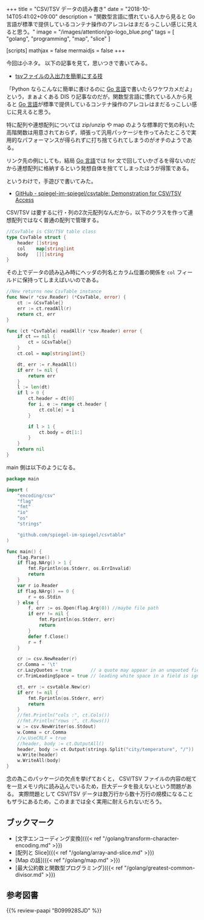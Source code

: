 +++
title = "CSV/TSV データの読み書き"
date = "2018-10-14T05:41:02+09:00"
description = "関数型言語に慣れている人から見ると Go 言語が標準で提供しているコンテナ操作のアレコレはまだるっこしい感じに見えると思う。"
image = "/images/attention/go-logo_blue.png"
tags = [ "golang", "programming", "map", "slice" ]

[scripts]
  mathjax = false
  mermaidjs = false
+++

今回は小ネタ。
以下の記事を見て，思いつきで書いてみる。

- [tsvファイルの入出力を簡単にする技](https://qiita.com/kei0425/items/e095bc8435429a22a002)

「Python ならこんなに簡単に書けるのに [Go 言語]で書いたらワケワカメだよ」という，まぁよくある DIS り記事なのだが，関数型言語に慣れている人から見ると [Go 言語]が標準で提供しているコンテナ操作のアレコレはまだるっこしい感じに見えると思う。

特に配列や連想配列については zip/unzip や map のような標準的で気の利いた高階関数は用意されておらず，頑張って汎用パッケージを作ってみたところで実用的なパフォーマンスが得られずに打ち捨てられてしまうのがオチのようである。

リンク先の例にしても，結局 [Go 言語]では for 文で回していかざるを得ないのだから連想配列に格納するという発想自体を捨ててしまったほうが得策である。

というわけで，手遊びで書いてみた。

- [GitHub - spiegel-im-spiegel/csvtable: Demonstration for CSV/TSV Access](https://github.com/spiegel-im-spiegel/csvtable)

CSV/TSV は要するに行・列の2次元配列なんだから，以下のクラスを作って連想配列ではなく普通の配列で管理する。

```go
//CsvTable is CSV/TSV table class
type CsvTable struct {
    header []string
    col    map[string]int
    body   [][]string
}
```

その上でデータの読み込み時にヘッダの列名とカラム位置の関係を `col` フィールドに保持ってしまえばいいのである。

```go
//New returns new CsvTable instance
func New(r *csv.Reader) (*CsvTable, error) {
    ct := &CsvTable{}
    err := ct.readAll(r)
    return ct, err
}

func (ct *CsvTable) readAll(r *csv.Reader) error {
    if ct == nil {
        ct = &CsvTable{}
    }
    ct.col = map[string]int{}

    dt, err := r.ReadAll()
    if err != nil {
        return err
    }
    l := len(dt)
    if l > 0 {
        ct.header = dt[0]
        for i, e := range ct.header {
            ct.col[e] = i
        }

        if l > 1 {
            ct.body = dt[1:]
        }
    }
    return nil
}
```

main 側は以下のようになる。

```go
package main

import (
    "encoding/csv"
    "flag"
    "fmt"
    "io"
    "os"
    "strings"

    "github.com/spiegel-im-spiegel/csvtable"
)

func main() {
    flag.Parse()
    if flag.NArg() > 1 {
        fmt.Fprintln(os.Stderr, os.ErrInvalid)
        return
    }
    var r io.Reader
    if flag.NArg() == 0 {
        r = os.Stdin
    } else {
        f, err := os.Open(flag.Arg(0)) //maybe file path
        if err != nil {
            fmt.Fprintln(os.Stderr, err)
            return
        }
        defer f.Close()
        r = f
    }

    cr := csv.NewReader(r)
    cr.Comma = '\t'
    cr.LazyQuotes = true       // a quote may appear in an unquoted field and a non-doubled quote may appear in a quoted field.
    cr.TrimLeadingSpace = true // leading white space in a field is ignored.

    ct, err := csvtable.New(cr)
    if err != nil {
        fmt.Fprintln(os.Stderr, err)
        return
    }
    //fmt.Println("cols :", ct.Cols())
    //fmt.Println("rows :", ct.Rows())
    w := csv.NewWriter(os.Stdout)
    w.Comma = cr.Comma
    //w.UseCRLF = true
    //header, body := ct.OutputAll()
    header, body := ct.Output(strings.Split("city/temperature", "/"))
    w.Write(header)
    w.WriteAll(body)
}
```

念の為このパッケージの欠点を挙げておくと， CSV/TSV ファイルの内容の総てを一旦メモリ内に読み込んでいるため，巨大データを扱えないという問題がある。
実際問題として CSV/TSV データは数万行から数十万行の規模になることもザラにあるため，このままでは全く実用に耐えられないだろう。

## ブックマーク

- [文字エンコーディング変換]({{< ref "/golang/transform-character-encoding.md" >}})
- [配列と Slice]({{< ref "/golang/array-and-slice.md" >}})
- [Map の話]({{< ref "/golang/map.md" >}})
- [最大公約数と関数型プログラミング]({{< ref "/golang/greatest-common-divisor.md" >}})

[Go 言語]: https://golang.org/ "The Go Programming Language"

## 参考図書

{{% review-paapi "B099928SJD" %}} <!-- プログラミング言語Go -->

